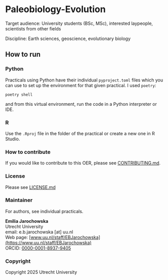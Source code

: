 # Paleobiology-Evolution

Target audience: University students (BSc, MSc), interested laypeople, scientists from other fields

Discipline: Earth sciences, geoscience, evolutionary biology

## How to run

### Python

Practicals using Python have their individual `pyproject.toml` files which you can use to set up the environment for that given practical. I used `poetry`:

```shell
poetry shell
```

and from this virtual environment, run the code in a Python interpreter or IDE. 

### R

Use the `.Rproj` file in the folder of the practical or create a new one in R Studio.

### How to contribute 
If you would like to contribute to this OER, please see [CONTRIBUTING.md](CONTRIBUTING.md).

### License
Please see [LICENSE.md](LICENSE.md)

### Maintainer

For authors, see individual practicals.

__Emilia Jarochowska__  
Utrecht University  
email: e.b.jarochowska [at] uu.nl  
Web page: [www.uu.nl/staff/EBJarochowska](https://www.uu.nl/staff/EBJarochowska)  
ORCID: [0000-0001-8937-9405](https://orcid.org/0000-0001-8937-9405)

### Copyright
Copyright 2025 Utrecht University